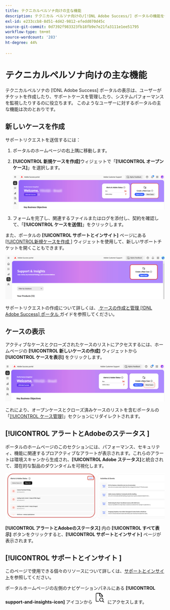 ```yaml
---
title: テクニカルペルソナ向けの主な機能
description: テクニカル ペルソナ向けの/[!DNL Adobe Success/] ポータルの機能を使用すると、ユーザーはサポート ケースの作成と管理、システムのパフォーマンスの監視、およびセキュリティと機能に関するアラートの追跡を行うことができます。
exl-id: e233ccb8-8d51-4d42-9812-efedd070d45c
source-git-commit: 0d7392f983323fb18fb9e7e21fa3111e1ee51795
workflow-type: tm+mt
source-wordcount: '283'
ht-degree: 44%

---
```


# テクニカルペルソナ向けの主な機能

テクニカルペルソナの [!DNL Adobe Success] ポータルの表示は、ユーザーがチケットを作成したり、サポートケースを管理したり、システムパフォーマンスを監視したりするのに役立ちます。 このようなユーザーに対するポータルの主な機能は次のとおりです。

## 新しいケースを作成

サポートリクエストを送信するには：

1. ポータルのホームページの右上隅に移動します。
1. **[!UICONTROL 新規ケースを作成]**&#x200B;ウィジェットで「**[!UICONTROL オープンケース]**」を選択します。

   ![create-a-new-case](/help/adobe-success-portal/assets/technical-persona-create-case.png)

1. フォームを完了し、関連するファイルまたはログを添付し、契約を確認して、「**[!UICONTROL ケースを送信]**」をクリックします。

また、ポータルの **[!UICONTROL サポートとインサイト]** ページにある [[!UICONTROL &#x200B; 新規ケースを作成 &#x200B;]](/help/adobe-success-portal/technical-persona/support-and-insights/support-and-insights-overview.md) ウィジェットを使用して、新しいサポートチケットを開くこともできます。

![create-case-from-support-and-insights-tab](/help/adobe-success-portal/assets/create-case-from-support-and-insights.png)

サポートリクエストの作成について詳しくは、[ ケースの作成と管理  [!DNL Adobe Success]  ポータル ](/help/adobe-success-portal/technical-persona/support-and-insights/create-and-manage-cases-in-the-adobe-success-portal.md) ガイドを参照してください。

## ケースの表示

アクティブなケースとクローズされたケースのリストにアクセスするには、ホームページの **[!UICONTROL 新しいケースの作成]** ウィジェットから **[!UICONTROL ケースを表示]** をクリックします。

![view-and-manage-existing-cases](/help/adobe-success-portal/assets/technical-persona-view-cases.png)

これにより、オープンケースとクローズ済みケースのリストを含むポータルの「[[!UICONTROL ケース管理]](/help/adobe-success-portal/technical-persona/support-and-insights/support-and-insights-overview.md#case-management)」セクションにリダイレクトされます。

## [!UICONTROL &#x200B; アラートとAdobeのステータス &#x200B;]

ポータルのホームページのこのセクションには、パフォーマンス、セキュリティ、機能に関連するプロアクティブなアラートが表示されます。これらのアラートは環境スキャンから生成され、**[!UICONTROL Adobe ステータス]**&#x200B;と統合されて、潜在的な製品のダウンタイムを可視化します。

![alerts-and-adobe-status](/help/adobe-success-portal/assets/alerts-and-adobe-status.png)

**[!UICONTROL アラートとAdobeのステータス]** 内の **[!UICONTROL すべて表示]** ボタンをクリックすると、**[!UICONTROL サポートとインサイト]** ページが表示されます。

## [!UICONTROL &#x200B; サポートとインサイト &#x200B;]

このページで使用できる個々のリソースについて詳しくは、[サポートとインサイト](/help/adobe-success-portal/technical-persona/support-and-insights/support-and-insights-overview.md)を参照してください。

ポータルホームページの左側のナビゲーションパネルにある **[!UICONTROL support-and-insights-icon]** アイコンから ![ サポートとインサイト ](/help/adobe-success-portal/assets/support-and-insight-icon.png) にアクセスします。
